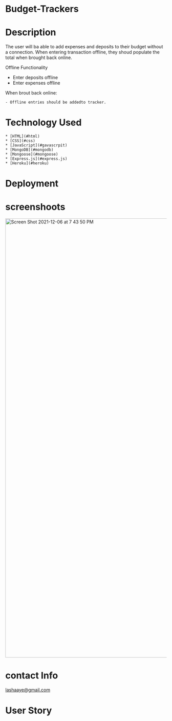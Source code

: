 # Budget-Trackers

# Description

The user will ba able to add expenses and deposits to their budget without a connection. When entering transaction offline, they shoud populate the total when brought back online.

Offline Functionality

- Enter deposits offline
- Enter expenses offline

When brout back online:

    - Offline entries should be addedto tracker.

# Technology Used

    * [HTML](#html)
    * [CSS](#css)
    * [JavaScript](#gavascrpit)
    * [MongoDB](#mongodb)
    * [Mongoose](#mongoose)
    * [Express.js](#express.js)
    * [Heroku](#heroku)

 # Deployment
 
 # screenshoots
 <img width="1368" alt="Screen Shot 2021-12-06 at 7 43 50 PM" src="https://user-images.githubusercontent.com/84227686/144962717-ec88ee14-8594-4bf5-8045-281415c31514.png">


# contact Info

lashaaye@gmail.com


# User Story


